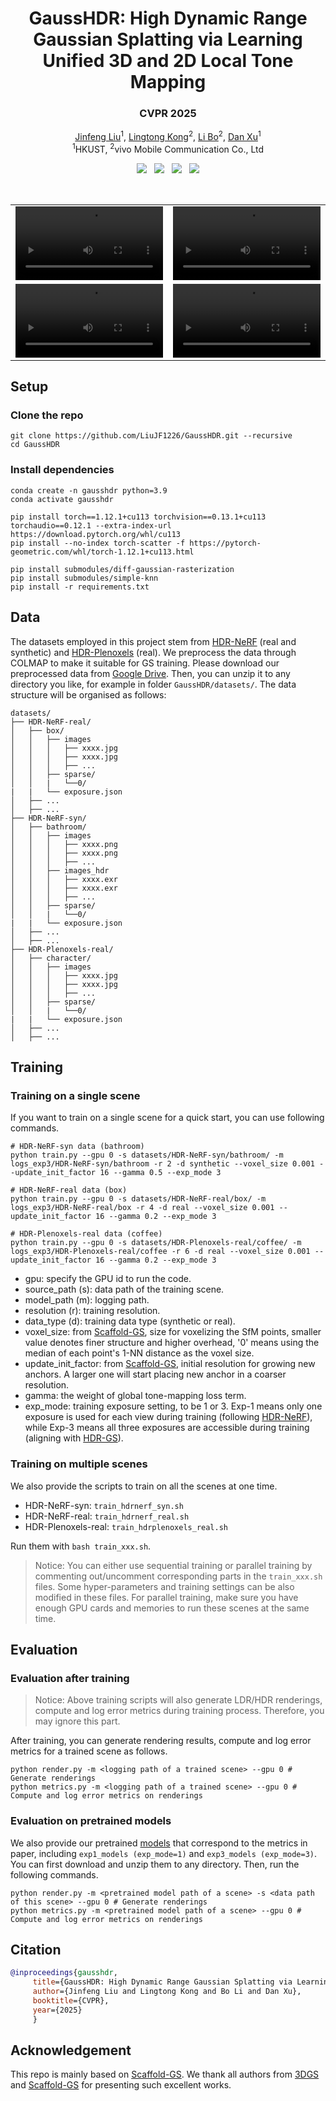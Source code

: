 <p align="center">
<h1 align="center"><strong>GaussHDR: High Dynamic Range Gaussian Splatting via Learning Unified 3D and 2D Local Tone Mapping</strong></h1>
<h3 align="center">CVPR 2025</h3>

<p align="center">
    <a href="https://scholar.google.com/citations?hl=en&user=-moPItwAAAAJ">Jinfeng Liu</a><sup>1</sup>,</span>
    <a href="https://scholar.google.com/citations?hl=en&user=KKzKc_8AAAAJ">Lingtong Kong</a><sup>2</sup>,
    <a href="https://libraboli.github.io/">Li Bo</a><sup>2</sup>,
    <a href="https://www.danxurgb.net/">Dan Xu</a><sup>1</sup>
    <br>
        <sup>1</sup>HKUST,
        <sup>2</sup>vivo Mobile Communication Co., Ltd
</p>

<div align="center">
    <a href='https://arxiv.org/abs/2503.10143'><img src='https://img.shields.io/badge/ArXiv-Paper-b31b1b.svg'></a>  
    <a href='https://liujf1226.github.io/GaussHDR/'><img src='https://img.shields.io/badge/Project-Page-Green'></a>  
    <a href='https://drive.google.com/file/d/1SZYoikKiCvBdGnWmJ1qHtGuspub_LkV4/view?usp=drive_link'><img src='https://img.shields.io/badge/Preprocessed-Data-blue'></a>  
    <a href='https://drive.google.com/file/d/1uaBfv_9boxl9pl3IMED5WIGcbsZMjUS9/view?usp=drive_link'><img src='https://img.shields.io/badge/Pretrained-Models-orange'></a> 
</div>
</p>

<br>


<table align="center">
  <tr>
    <td align="center">
      <video src="https://github.com/user-attachments/assets/4bb7cb6b-6d3a-412d-953f-0f182d7a35a9" controls width="100%"></video>
    </td>
    <td align="center">
      <video src="https://github.com/user-attachments/assets/224be397-e289-4326-8781-fabad4cc09e8" controls width="100%"></video>
    </td>
  </tr>
  <tr>
    <td align="center">
      <video src="https://github.com/user-attachments/assets/01d91f06-3e66-4083-b0e7-3f1ff0ca1b8f" controls width="100%"></video>
    </td>
    <td align="center">
      <video src="https://github.com/user-attachments/assets/47343c8b-903a-410e-9f59-f9a717a3864a" controls width="100%"></video>
    </td>
  </tr>
</table>



## Setup
### Clone the repo
```shell
git clone https://github.com/LiuJF1226/GaussHDR.git --recursive
cd GaussHDR
```
### Install dependencies
```shell
conda create -n gausshdr python=3.9
conda activate gausshdr

pip install torch==1.12.1+cu113 torchvision==0.13.1+cu113 torchaudio==0.12.1 --extra-index-url https://download.pytorch.org/whl/cu113
pip install --no-index torch-scatter -f https://pytorch-geometric.com/whl/torch-1.12.1+cu113.html

pip install submodules/diff-gaussian-rasterization
pip install submodules/simple-knn
pip install -r requirements.txt
```

## Data
The datasets employed in this project stem from [HDR-NeRF](https://github.com/xhuangcv/hdr-nerf) (real and synthetic) and [HDR-Plenoxels](https://github.com/kaist-ami/HDR-Plenoxels) (real). We preprocess the data through COLMAP to make it suitable for GS training. Please download our preprocessed data from [Google Drive](https://drive.google.com/file/d/1SZYoikKiCvBdGnWmJ1qHtGuspub_LkV4/view?usp=drive_link). Then, you can unzip it to any directory you like, for example in folder ```GaussHDR/datasets/```. The data structure will be organised as follows:

```
datasets/
├── HDR-NeRF-real/
│   ├── box/
│   │   ├── images
│   │   │   ├── xxxx.jpg
│   │   │   ├── xxxx.jpg
│   │   │   ├── ...
│   │   ├── sparse/
│   │   |   └──0/
|   |   └── exposure.json
│   ├── ...
│   ├── ...
├── HDR-NeRF-syn/  
│   ├── bathroom/
│   │   ├── images
│   │   │   ├── xxxx.png
│   │   │   ├── xxxx.png
│   │   │   ├── ...
│   │   ├── images_hdr
│   │   │   ├── xxxx.exr
│   │   │   ├── xxxx.exr
│   │   │   ├── ...
│   │   ├── sparse/
│   │   |   └──0/
|   |   └── exposure.json
│   ├── ...
│   ├── ...
├── HDR-Plenoxels-real/ 
│   ├── character/
│   │   ├── images
│   │   │   ├── xxxx.jpg
│   │   │   ├── xxxx.jpg
│   │   │   ├── ...
│   │   ├── sparse/
│   │   |   └──0/
|   |   └── exposure.json
│   ├── ...
│   ├── ...
```
## Training
### Training on a single scene
If you want to train on a single scene for a quick start, you can use following commands.
```shell
# HDR-NeRF-syn data (bathroom)
python train.py --gpu 0 -s datasets/HDR-NeRF-syn/bathroom/ -m logs_exp3/HDR-NeRF-syn/bathroom -r 2 -d synthetic --voxel_size 0.001 --update_init_factor 16 --gamma 0.5 --exp_mode 3 

# HDR-NeRF-real data (box)
python train.py --gpu 0 -s datasets/HDR-NeRF-real/box/ -m logs_exp3/HDR-NeRF-real/box -r 4 -d real --voxel_size 0.001 --update_init_factor 16 --gamma 0.2 --exp_mode 3 

# HDR-Plenoxels-real data (coffee)
python train.py --gpu 0 -s datasets/HDR-Plenoxels-real/coffee/ -m logs_exp3/HDR-Plenoxels-real/coffee -r 6 -d real --voxel_size 0.001 --update_init_factor 16 --gamma 0.2 --exp_mode 3 
```
- gpu: specify the GPU id to run the code.
- source_path (s): data path of the training scene.
- model_path (m): logging path.
- resolution (r): training resolution.
- data_type (d): training data type (synthetic or real).
- voxel_size: from [Scaffold-GS](https://github.com/city-super/Scaffold-GS), size for voxelizing the SfM points, smaller value denotes finer structure and higher overhead, '0' means using the median of each point's 1-NN distance as the voxel size.
- update_init_factor: from [Scaffold-GS](https://github.com/city-super/Scaffold-GS), initial resolution for growing new anchors. A larger one will start placing new anchor in a coarser resolution.
- gamma: the weight of global tone-mapping loss term.
- exp_mode: training exposure setting, to be 1 or 3. Exp-1 means only one exposure is used for each view during training (following [HDR-NeRF](https://github.com/xhuangcv/hdr-nerf)), while Exp-3 means all three exposures are accessible during training (aligning with [HDR-GS](https://github.com/caiyuanhao1998/HDR-GS)).

### Training on multiple scenes
We also provide the scripts to train on all the scenes at one time.
 - HDR-NeRF-syn: ```train_hdrnerf_syn.sh```
 - HDR-NeRF-real: ```train_hdrnerf_real.sh```
 - HDR-Plenoxels-real: ```train_hdrplenoxels_real.sh```

Run them with ```bash train_xxx.sh```.

> Notice: You can either use sequential training or parallel training by commenting out/uncomment corresponding parts in the ```train_xxx.sh``` files. Some hyper-parameters and training settings can be also modified in these files. For parallel training, make sure you have enough GPU cards and memories to run these scenes at the same time. 

## Evaluation

### Evaluation after training
 > Notice: Above training scripts will also generate LDR/HDR renderings, compute and log error metrics during training process. Therefore, you may ignore this part.

After training, you can generate rendering results, compute and log error metrics for a trained scene as follows. 
```shell
python render.py -m <logging path of a trained scene> --gpu 0 # Generate renderings
python metrics.py -m <logging path of a trained scene> --gpu 0 # Compute and log error metrics on renderings
```

### Evaluation on pretrained models
We also provide our pretrained [models](https://drive.google.com/file/d/1uaBfv_9boxl9pl3IMED5WIGcbsZMjUS9/view?usp=drive_link) that correspond to the metrics in paper, including ```exp1_models (exp_mode=1)``` and ```exp3_models (exp_mode=3)```. You can first download and unzip them to any directory. Then, run the following commands. 
```shell
python render.py -m <pretrained model path of a scene> -s <data path of this scene> --gpu 0 # Generate renderings
python metrics.py -m <pretrained model path of a scene> --gpu 0 # Compute and log error metrics on renderings
```


## Citation
```BibTeX
@inproceedings{gausshdr,
     title={GaussHDR: High Dynamic Range Gaussian Splatting via Learning Unified 3D and 2D Local Tone Mapping},
     author={Jinfeng Liu and Lingtong Kong and Bo Li and Dan Xu},
     booktitle={CVPR},
     year={2025}
     }
```
## Acknowledgement
This repo is mainly based on [Scaffold-GS](https://github.com/city-super/Scaffold-GS). We thank all authors from [3DGS](https://github.com/graphdeco-inria/gaussian-splatting) and [Scaffold-GS](https://github.com/city-super/Scaffold-GS) for presenting such excellent works. 
